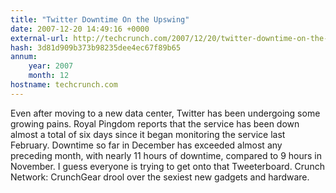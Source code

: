 ```yaml
---
title: "Twitter Downtime On the Upswing"
date: 2007-12-20 14:49:16 +0000
external-url: http://techcrunch.com/2007/12/20/twitter-downtime-on-the-upswing/
hash: 3d81d909b373b98235dee4ec67f89b65
annum:
    year: 2007
    month: 12
hostname: techcrunch.com
---
```


Even after moving to a new data center, Twitter has been undergoing some growing pains.  Royal Pingdom reports that the service has been down almost a total of six days since it began monitoring the service last February.  Downtime so far in December has exceeded almost any preceding month, with nearly 11 hours of downtime, compared to 9 hours in November.  I guess everyone is trying to get onto that Tweeterboard.   Crunch Network:  CrunchGear drool over the sexiest new gadgets and hardware.
